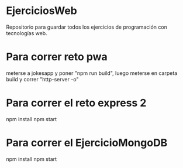 # EjerciciosWeb
Repositorio para guardar todos los ejercicios de programación con tecnologías web.

# Para correr reto pwa
meterse a jokesapp y poner "npm run build",
luego meterse en carpeta build y correr "http-server -o"

# Para correr el reto express 2
npm install
npm start

# Para correr el EjercicioMongoDB
npm install
npm start

